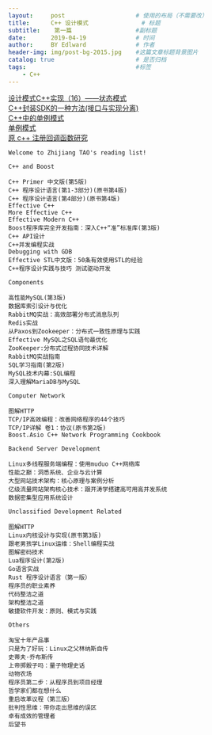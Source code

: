 ```yaml
---
layout:     post                    # 使用的布局（不需要改）
title:      C++ 设计模式               # 标题 
subtitle:    第一篇                  #副标题
date:       2019-04-19              # 时间
author:     BY Edlward              # 作者
header-img: img/post-bg-2015.jpg    #这篇文章标题背景图片
catalog: true                       # 是否归档
tags:                               #标签
    - C++
---
```

[设计模式C++实现（16）——状态模式](https://blog.csdn.net/wuzhekai1985/article/details/6675799)  
[C++封装SDK的一种方法(接口与实现分离)](https://blog.csdn.net/u011583798/article/details/79615756)  
[C++中的单例模式](https://www.cnblogs.com/xiehongfeng100/p/4781013.html)  
[单例模式](https://www.cnblogs.com/cxjchen/p/3148582.html)  
[ 原	c++ 注册回调函数研究](https://blog.csdn.net/mrailence/article/details/52251201)  

```
Welcome to Zhijiang TAO's reading list!

C++ and Boost

C++ Primer 中文版(第5版) 
C++ 程序设计语言(第1-3部分)(原书第4版) 
C++ 程序设计语言(第4部分)(原书第4版) 
Effective C++ 
More Effective C++
Effective Modern C++ 
Boost程序库完全开发指南：深入C++“准”标准库(第3版)
C++ API设计
C++并发编程实战 
Debugging with GDB 
Effective STL中文版：50条有效使用STL的经验 
C++程序设计实践与技巧 测试驱动开发

Components

高性能MySQL(第3版) 
数据库索引设计与优化 
RabbitMQ实战：高效部署分布式消息队列
Redis实战
从Paxos到Zookeeper：分布式一致性原理与实践
Effective MySQL之SQL语句最优化
ZooKeeper:分布式过程协同技术详解
RabbitMQ实战指南
SQL学习指南(第2版) 
MySQL技术内幕:SQL编程 
深入理解MariaDB与MySQL 

Computer Network

图解HTTP
TCP/IP高效编程：改善网络程序的44个技巧 
TCP/IP详解 卷1：协议(原书第2版) 
Boost.Asio C++ Network Programming Cookbook 

Backend Server Development

Linux多线程服务端编程：使用muduo C++网络库 
性能之巅：洞悉系统、企业与云计算
大型网站技术架构：核心原理与案例分析
亿级流量网站架构核心技术：跟开涛学搭建高可用高并发系统
数据密集型应用系统设计 

Unclassified Development Related

图解HTTP
Linux内核设计与实现(原书第3版) 
跟老男孩学Linux运维：Shell编程实战
图解密码技术
Lua程序设计(第2版)
Go语言实战
Rust 程序设计语言（第一版）
程序员的职业素养 
代码整洁之道 
架构整洁之道 
敏捷软件开发：原则、模式与实践 

Others

淘宝十年产品事
只是为了好玩：Linux之父林纳斯自传
史蒂夫·乔布斯传
上帝掷骰子吗：量子物理史话 
动物农场
程序员第二步：从程序员到项目经理
哲学家们都在想什么 
重启改革议程（第三版） 
批判性思维：带你走出思维的误区 
卓有成效的管理者 
后望书 
```
